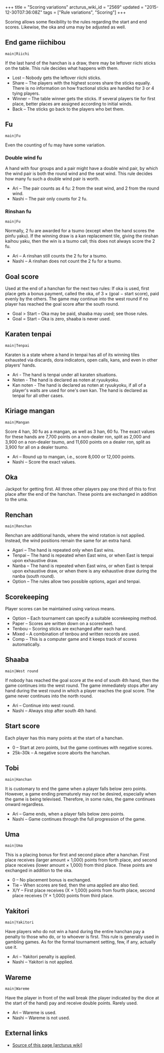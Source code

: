+++
title = "Scoring variations"
arcturus_wiki_id = "2569"
updated = "2015-12-30T07:36:08Z"
tags = ["Rule variations", "Scoring"]
+++

Scoring allows some flexibility to the rules regarding the start and end scores. Likewise, the oka
and uma may be adjusted as well.

## End game riichibou

`main|Riichi`

If the last hand of the hanchan is a draw, there may be leftover riichi sticks on the table. This
rule decides what happens with them.

- Lost – Nobody gets the leftover riichi sticks.
- Share – The players with the highest scores share the sticks equally. There is no information on
  how fractional sticks are handled for 3 or 4 tying players.
- Winner – The table winner gets the sticks. If several players tie for first place, better places
  are assigned according to initial winds.
- Back – The sticks go back to the players who bet them.

## Fu

`main|Fu`

Even the counting of fu may have some variation.

### Double wind fu

A hand with four groups and a pair might have a double wind pair, by which the wind pair is both the
round wind and the seat wind. This rule decides how many fu such a double wind pair is worth.

- Ari – The pair counts as 4 fu: 2 from the seat wind, and 2 from the round wind.
- Nashi – The pair only counts for 2 fu.

### Rinshan fu

`main|Fu`

Normally, 2 fu are awarded for a tsumo (except when the hand scores the pinfu yaku). If the winning
draw is a kan replacement tile, giving the rinshan kaihou yaku, then the win is a tsumo call; this
does not always score the 2 fu.

- Ari – A rinshan still counts the 2 fu for a tsumo.
- Nashi – A rinshan does not count the 2 fu for a tsumo.

## Goal score

Used at the end of a hanchan for the next two rules: If oka is used, first place gets a bonus
payment, called the oka, of 3 × (goal − start score), paid evenly by the others. The game may
continue into the west round if no player has reached the goal score after the south round.

- Goal \> Start – Oka may be paid, shaaba may used; see those rules.
- Goal = Start – Oka is zero, shaaba is never used.

## Karaten tenpai

`main|Tenpai`

Karaten is a state where a hand in tenpai has all of its winning tiles exhausted via discards, dora
indicators, open calls, kans, and even in other players' hands.

- Ari - The hand is tenpai under all karaten situations.
- Noten - The hand is declared as noten at ryuukyoku.
- Kan noten - The hand is declared as noten at ryuukyoku, if all of a player's waits are used for
  one's own kan. The hand is declared as tenpai for all other cases.

## Kiriage mangan

`main|Mangan`

Score 4 han, 30 fu as a mangan, as well as 3 han, 60 fu. The exact values for these hands are 7,700
points on a non-dealer ron, split as 2,000 and 3,900 on a non-dealer tsumo, and 11,600 points on a
dealer ron, split as 3,900 for all on a dealer tsumo.

- Ari – Round up to mangan, i.e., score 8,000 or 12,000 points.
- Nashi – Score the exact values.

## Oka

Jackpot for getting first. All three other players pay one third of this to first place after the
end of the hanchan. These points are exchanged in addition to the uma.

## Renchan

`main|Renchan`

Renchan are additional hands, where the wind rotation is not applied. Instead, the wind positions
remain the same for an extra hand.

- Agari – The hand is repeated only when East wins.
- Tenpai – The hand is repeated when East wins, or when East is tenpai upon exhaustive draw.
- Nanba – The hand is repeated when East wins, or when East is tenpai upon exhaustive draw, or when
  there is any exhaustive draw during the nanba (south round).
- Option – The rules allow two possible options, agari and tenpai.

## Scorekeeping

Player scores can be maintained using various means.

- Option – Each tournament can specify a suitable scorekeeping method.
- Paper – Scores are written down on a scoresheet.
- Tenbou – Scoring sticks are exchanged after each hand.
- Mixed – A combination of tenbou and written records are used.
- Comp – This is a computer game and it keeps track of scores automatically.

## Shaaba

`main|West round`

If nobody has reached the goal score at the end of south 4th hand, then the game continues into the
west round. The game immediately stops after any hand during the west round in which a player
reaches the goal score. The game never continues into the north round.

- Ari – Continue into west round.
- Nashi – Always stop after south 4th hand.

## Start score

Each player has this many points at the start of a hanchan.

- 0 – Start at zero points, but the game continues with negative scores.
- 25k–30k – A negative score aborts the hanchan.

## Tobi

`main|Hanchan`

It is customary to end the game when a player falls below zero points. However, a game ending
prematurely may not be desired, especially when the game is being televised. Therefore, in some
rules, the game continues onward regardless.

- Ari – Game ends, when a player falls below zero points.
- Nashi – Game continues through the full progression of the game.

## Uma

`main|Uma`

This is a placing bonus for first and second place after a hanchan. First place receives (larger
amount × 1,000) points from forth place, and second place receives (lower amount × 1,000) from third
place. These points are exchanged in addition to the oka.

- 0 – No placement bonus is exchanged.
- Tie – When scores are tied, then the uma applied are also tied.
- X/Y – First place receives (X × 1,000) points from fourth place, second place receives (Y × 1,000)
  points from third place.

## Yakitori

`main|Yakitori`

Have players who do not win a hand during the entire hanchan pay a penalty to those who do, or to
whoever is first. This rule is generally used in gambling games. As for the formal tournament
setting, few, if any, actually use it.

- Ari – Yakitori penalty is applied.
- Nashi – Yakitori is not applied.

## Wareme

`main|Wareme`

Have the player in front of the wall break (the player indicated by the dice at the start of the
hand) pay and receive double points. Rarely used.

- Ari – Wareme is used.
- Nashi – Wareme is not used.

## External links

- [Source of this page [arcturus wiki]](http://arcturus.su/wiki/Scoring_variations)
